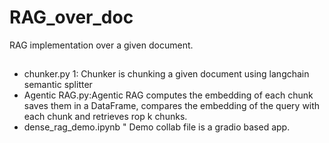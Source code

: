 # RAG_over_doc
RAG implementation over a given document.
##
- chunker.py 1: Chunker is chunking a given document using langchain semantic splitter
- Agentic RAG.py:Agentic RAG computes the embedding of each chunk saves them in a DataFrame, compares the embedding of the query with each chunk and retrieves rop k chunks.
- dense_rag_demo.ipynb "  Demo collab file is a gradio based app.
##


